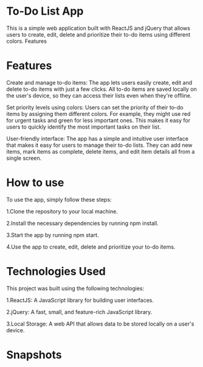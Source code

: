 
# To-Do List App

This is a simple web application built with ReactJS and jQuery that allows users to create, edit, delete and prioritize their to-do items using different colors.
Features

# Features

Create and manage to-do items: The app lets users easily create, edit and delete to-do items with just a few clicks. All to-do items are saved locally on the user's device, so they can access their lists even when they're offline.

Set priority levels using colors: Users can set the priority of their to-do items by assigning them different colors. For example, they might use red for urgent tasks and green for less important ones. This makes it easy for users to quickly identify the most important tasks on their list.

User-friendly interface: The app has a simple and intuitive user interface that makes it easy for users to manage their to-do lists. They can add new items, mark items as complete, delete items, and edit item details all from a single screen.

# How to use

To use the app, simply follow these steps:

1.Clone the repository to your local machine.

2.Install the necessary dependencies by running npm install.

3.Start the app by running npm start.

4.Use the app to create, edit, delete and prioritize your to-do items.

# Technologies Used

This project was built using the following technologies:

1.ReactJS: A JavaScript library for building user interfaces.

2.jQuery: A fast, small, and feature-rich JavaScript library.

3.Local Storage: A web API that allows data to be stored locally on a user's device.


# Snapshots
